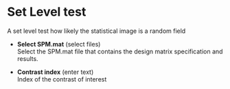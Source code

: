 # Set Level test  
A set level test how likely the statistical image is a random field   

* **Select SPM.mat** (select files)  
Select the SPM.mat file that contains the design matrix specification and results.    

* **Contrast index** (enter text)  
Index of the contrast of interest   
